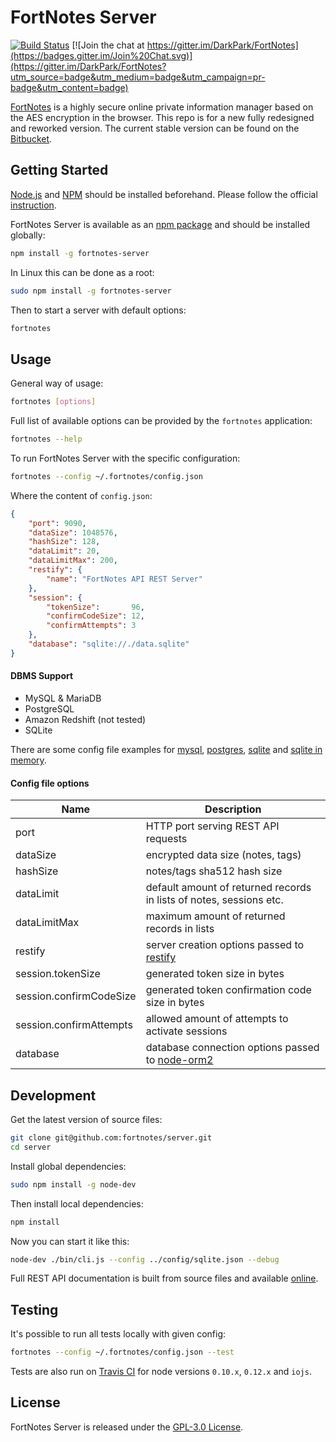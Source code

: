 FortNotes Server
================

[![Build Status](https://travis-ci.org/fortnotes/server.svg?branch=master)](https://travis-ci.org/fortnotes/server)
[![Join the chat at https://gitter.im/DarkPark/FortNotes](https://badges.gitter.im/Join%20Chat.svg)](https://gitter.im/DarkPark/FortNotes?utm_source=badge&utm_medium=badge&utm_campaign=pr-badge&utm_content=badge)

[FortNotes](https://fortnotes.com/) is a highly secure online private information manager based on the AES encryption in the browser.
This repo is for a new fully redesigned and reworked version.
The current stable version can be found on the [Bitbucket](https://bitbucket.org/DarkPark/fortnotes).


## Getting Started ##

[Node.js](http://nodejs.org/) and [NPM](https://www.npmjs.com/) should be installed beforehand.
Please follow the official [instruction](http://nodejs.org/download/).

FortNotes Server is available as an [npm package](https://www.npmjs.org/package/fortnotes-server) and should be installed globally:

```bash
npm install -g fortnotes-server
```

In Linux this can be done as a root:

```bash
sudo npm install -g fortnotes-server
```

Then to start a server with default options:

```bash
fortnotes
```

## Usage ##

General way of usage:

```bash
fortnotes [options]
```

Full list of available options can be provided by the `fortnotes` application:

```bash
fortnotes --help
```

To run FortNotes Server with the specific configuration:

```bash
fortnotes --config ~/.fortnotes/config.json
```

Where the content of `config.json`:

```json
{
	"port": 9090,
	"dataSize": 1048576,
    "hashSize": 128,
    "dataLimit": 20,
    "dataLimitMax": 200,
	"restify": {
		"name": "FortNotes API REST Server"
	},
	"session": {
		"tokenSize":       96,
		"confirmCodeSize": 12,
		"confirmAttempts": 3
	},
	"database": "sqlite://./data.sqlite"
}
```

#### DBMS Support

- MySQL & MariaDB
- PostgreSQL
- Amazon Redshift (not tested)
- SQLite

There are some config file examples for
[mysql](config/mysql.json),
[postgres](config/postgres.json),
[sqlite](config/sqlite.json) and
[sqlite in memory](config/memory.json).

#### Config file options

 Name                    | Description
-------------------------|-------------
 port                    | HTTP port serving REST API requests
 dataSize                | encrypted data size (notes, tags)
 hashSize                | notes/tags sha512 hash size
 dataLimit               | default amount of returned records in lists of notes, sessions etc.
 dataLimitMax            | maximum amount of returned records in lists
 restify                 | server creation options passed to [restify](http://mcavage.me/node-restify/#creating-a-server)
 session.tokenSize       | generated token size in bytes
 session.confirmCodeSize | generated token confirmation code size in bytes
 session.confirmAttempts | allowed amount of attempts to activate sessions
 database                | database connection options passed to [node-orm2](https://github.com/dresende/node-orm2/wiki/Connecting-to-Database)


## Development ##

Get the latest version of source files:

```bash
git clone git@github.com:fortnotes/server.git
cd server
```

Install global dependencies:

```bash
sudo npm install -g node-dev
```

Then install local dependencies:

```bash
npm install
```

Now you can start it like this:

```bash
node-dev ./bin/cli.js --config ../config/sqlite.json --debug
```

Full REST API documentation is built from source files and available [online](https://fortnotes.github.io/server/).


## Testing ##

It's possible to run all tests locally with given config:

```bash
fortnotes --config ~/.fortnotes/config.json --test
```

Tests are also run on [Travis CI](https://travis-ci.org/fortnotes/server) for node versions `0.10.x`, `0.12.x` and `iojs`.


## License ##

FortNotes Server is released under the [GPL-3.0 License](http://opensource.org/licenses/GPL-3.0).
